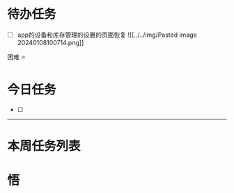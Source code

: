 # 待办任务
- [ ] app的设备和库存管理的设置的页面恢复
![[../../img/Pasted image 20240108100714.png]]


困难
⭐

# 今日任务
- [ ] 




------
# 本周任务列表



# 悟